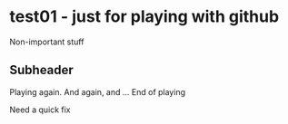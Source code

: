 # test01 - just for playing with github

Non-important stuff

## Subheader

Playing again. And again, and ...
End of playing

Need a quick fix